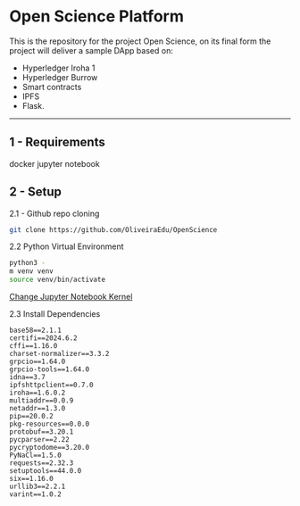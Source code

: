 # Open Science Platform

This is the repository for the project Open Science, on its final form the project will deliver a sample DApp based on:

- Hyperledger Iroha 1
- Hyperledger Burrow
- Smart contracts
- IPFS
- Flask.

---
## 1 -  Requirements

docker
jupyter notebook

## 2 - Setup

2.1 - Github repo cloning

```bash
git clone https://github.com/OliveiraEdu/OpenScience
```
2.2 Python Virtual Environment

```bash
python3 -
m venv venv 
source venv/bin/activate
```
[Change Jupyter Notebook Kernel](https://medium.com/@WamiqRaza/how-to-create-virtual-environment-jupyter-kernel-python-6836b50f4bf4)

2.3 Install Dependencies

```
base58==2.1.1
certifi==2024.6.2
cffi==1.16.0
charset-normalizer==3.3.2
grpcio==1.64.0
grpcio-tools==1.64.0
idna==3.7
ipfshttpclient==0.7.0
iroha==1.6.0.2
multiaddr==0.0.9
netaddr==1.3.0
pip==20.0.2
pkg-resources==0.0.0
protobuf==3.20.1
pycparser==2.22
pycryptodome==3.20.0
PyNaCl==1.5.0
requests==2.32.3
setuptools==44.0.0
six==1.16.0
urllib3==2.2.1
varint==1.0.2
```


